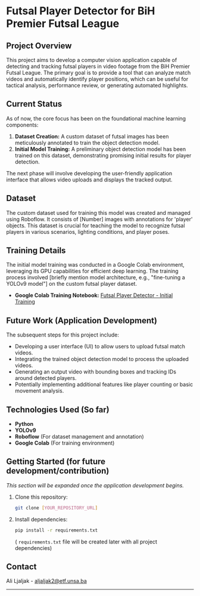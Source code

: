 # Futsal Player Detector for BiH Premier Futsal League

## Project Overview

This project aims to develop a computer vision application capable of detecting and tracking futsal players in video footage from the BiH Premier Futsal League. The primary goal is to provide a tool that can analyze match videos and automatically identify player positions, which can be useful for tactical analysis, performance review, or generating automated highlights.

## Current Status

As of now, the core focus has been on the foundational machine learning components:
1.  **Dataset Creation:** A custom dataset of futsal images has been meticulously annotated to train the object detection model.
2.  **Initial Model Training:** A preliminary object detection model has been trained on this dataset, demonstrating promising initial results for player detection.

The next phase will involve developing the user-friendly application interface that allows video uploads and displays the tracked output.

## Dataset

The custom dataset used for training this model was created and managed using Roboflow. It consists of [Number] images with annotations for 'player' objects. This dataset is crucial for teaching the model to recognize futsal players in various scenarios, lighting conditions, and player poses.


## Training Details

The initial model training was conducted in a Google Colab environment, leveraging its GPU capabilities for efficient deep learning. The training process involved [briefly mention model architecture, e.g., "fine-tuning a YOLOv9 model"] on the custom futsal player dataset.

* **Google Colab Training Notebook:** [Futsal Player Detector - Initial Training](https://www.google.com/url?sa=E&source=gmail&q=https://colab.research.google.com/drive/1uc1ttOqH3OAx4RXGrnaJeNoHrwgvKRPN?usp=sharing)
    

## Future Work (Application Development)

The subsequent steps for this project include:
* Developing a user interface (UI) to allow users to upload futsal match videos.
* Integrating the trained object detection model to process the uploaded videos.
* Generating an output video with bounding boxes and tracking IDs around detected players.
* Potentially implementing additional features like player counting or basic movement analysis.

## Technologies Used (So far)

* **Python**
* **YOLOv9**
* **Roboflow** (For dataset management and annotation)
* **Google Colab** (For training environment)

## Getting Started (for future development/contribution)

_This section will be expanded once the application development begins._

1.  Clone this repository:
    ```bash
    git clone [YOUR_REPOSITORY_URL]
    ```
2.  Install dependencies:
    ```bash
    pip install -r requirements.txt
    ```
    ( `requirements.txt` file will be created later with all project dependencies)

## Contact

Ali Ljaljak - aljaljak2@etf.unsa.ba

---